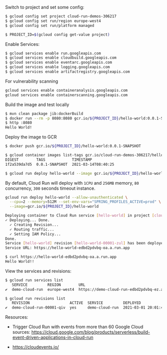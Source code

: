 Switch to project and set some config:

```bash
$ gcloud config set project cloud-run-demos-306217
$ gcloud config set run/region europe-west4
$ gcloud config set run/platform managed 
```

```bash
$ PROJECT_ID=$(gcloud config get-value project)
```

Enable Services:

```bash
$ gcloud services enable run.googleapis.com
$ gcloud services enable cloudbuild.googleapis.com
$ gcloud services enable eventarc.googleapis.com
$ gcloud services enable logging.googleapis.com
$ gcloud services enable artifactregistry.googleapis.com
````

For vulnerability scanning
    
```bash
gcloud services enable containeranalysis.googleapis.com
gcloud services enable containerscanning.googleapis.com
```


Build the image and test locally

```bash
$ mvn clean package jib:dockerBuild
$ docker run --rm -p 8080:8080 gcr.io/${PROJECT_ID}/hello-world:0.0.1-SNAPSHOT -d
$ http :8080
Hello World!
```

Deploy the image to GCR

```bash
$ docker push gcr.io/${PROJECT_ID}/hello-world:0.0.1-SNAPSHOT
```

```bash
$ gcloud container images list-tags gcr.io/cloud-run-demos-306217/hello-world
DIGEST        TAGS            TIMESTAMP
1f2a539da7d5  0.0.1-SNAPSHOT  2021-03-14T08:40:25
```

```bash
$ gcloud run deploy hello-world --image gcr.io/${PROJECT_ID}/hello-world:0.0.1-SNAPSHOT --allow-unauthenticated
```

By default, Cloud Run will deploy with `1CPU` and `256MB` memory, `80` concurrency, `300` seconds timeout instance.

```bash
gcloud run deploy hello-world --allow-unauthenticated \
  --cpu=2 --memory=512M --set-env-vars="SPRING_PROFILES_ACTIVE=prod" \
  --image=gcr.io/${PROJECT_ID}/hello-world
```


```bash
Deploying container to Cloud Run service [hello-world] in project [cloud-run-demos-306217] region [europe-west6]
✓ Deploying... Done.
  ✓ Creating Revision...
  ✓ Routing traffic...
  ✓ Setting IAM Policy...
Done.
Service [hello-world] revision [hello-world-00001-zul] has been deployed and is serving 100 percent of traffic.
Service URL: https://hello-world-edbd2pdvbq-oa.a.run.app
```

```bash
$ curl https://hello-world-edbd2pdvbq-oa.a.run.app
Hello World!!
```

View the services and revisions:

```bash
$ gcloud run services list
   SERVICE         REGION        URL                                             LAST DEPLOYED BY                       LAST DEPLOYED AT
✔  demo-cloud-run  europe-west4  https://demo-cloud-run-edbd2pdvbq-ez.a.run.app  zoltan.altfatter@cloudnativecoach.com  2021-03-01T20:03:04.581764Z
```

```bash
$ gcloud run revisions list
   REVISION                  ACTIVE  SERVICE         DEPLOYED                 DEPLOYED BY
✔  demo-cloud-run-00001-qiv  yes     demo-cloud-run  2021-03-01 20:01:44 UTC  zoltan.altfatter@cloudnativecoach.com
```






Resources:

* Trigger Cloud Run with events from more than 60 Google Cloud sources:
https://cloud.google.com/blog/products/serverless/build-event-driven-applications-in-cloud-run

* https://cloudevents.io/

